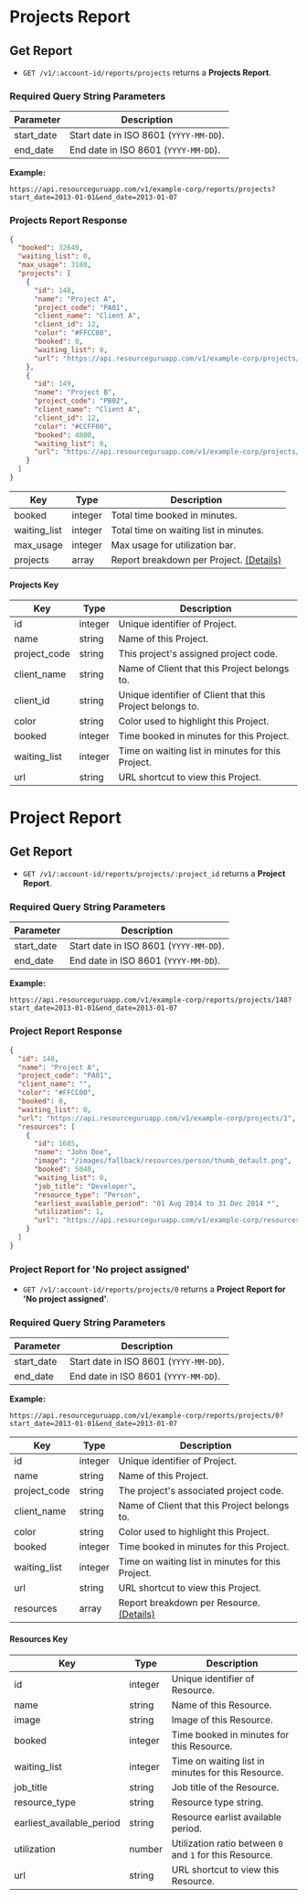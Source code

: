 # Projects Report

## Get Report

* `GET /v1/:account-id/reports/projects` returns a **Projects Report**.

### Required Query String Parameters

|Parameter | Description|
|---|---|
|start_date | Start date in ISO 8601 (`YYYY-MM-DD`).|
|end_date | End date in ISO 8601 (`YYYY-MM-DD`).|

**Example:**

```
https://api.resourceguruapp.com/v1/example-corp/reports/projects?start_date=2013-01-01&end_date=2013-01-07
```

### Projects Report Response

```json
{
  "booked": 32640,
  "waiting_list": 0,
  "max_usage": 3180,
  "projects": [
    {
      "id": 148,
      "name": "Project A",
      "project_code": "PA01",
      "client_name": "Client A",
      "client_id": 12,
      "color": "#FFCC00",
      "booked": 0,
      "waiting_list": 0,
      "url": "https://api.resourceguruapp.com/v1/example-corp/projects/1",
    },
    {
      "id": 149,
      "name": "Project B",
      "project_code": "PB02",
      "client_name": "Client A",
      "client_id": 12,
      "color": "#CCFF00",
      "booked": 4800,
      "waiting_list": 0,
      "url": "https://api.resourceguruapp.com/v1/example-corp/projects/2",
    }
  ]
}
```

|Key | Type | Description|
|---|---|---|
|booked | integer | Total time booked in minutes.|
|waiting_list | integer | Total time on waiting list in minutes.|
|max_usage | integer | Max usage for utilization bar. |
|projects | array | Report breakdown per Project. [(Details)](#projects-key)|

#### Projects Key

|Key | Type | Description|
|---|---|---|
|id  | integer | Unique identifier of Project.|
|name | string | Name of this Project.|
|project_code|string|This project's assigned project code.|
|client_name | string | Name of Client that this Project belongs to.|
|client_id | string | Unique identifier of Client that this Project belongs to. |
|color | string | Color used to highlight this Project.|
|booked | integer | Time booked in minutes for this Project.|
|waiting_list | integer | Time on waiting list in minutes for this Project.|
|url | string | URL shortcut to view this Project.|

# Project Report

## Get Report

* `GET /v1/:account-id/reports/projects/:project_id` returns a **Project Report**.

### Required Query String Parameters

|Parameter | Description|
|---|---|
|start_date | Start date in ISO 8601 (`YYYY-MM-DD`).|
|end_date | End date in ISO 8601 (`YYYY-MM-DD`).|

**Example:**

```
https://api.resourceguruapp.com/v1/example-corp/reports/projects/148?start_date=2013-01-01&end_date=2013-01-07
```

### Project Report Response

```json
{
  "id": 148,
  "name": "Project A",
  "project_code": "PA01",
  "client_name": "",
  "color": "#FFCC00",
  "booked": 0,
  "waiting_list": 0,
  "url": "https://api.resourceguruapp.com/v1/example-corp/projects/1",
  "resources": [
    {
      "id": 1685,
      "name": "John Doe",
      "image": "/images/fallback/resources/person/thumb_default.png",
      "booked": 5040,
      "waiting_list": 0,
      "job_title": "Developer",
      "resource_type": "Person",
      "earliest_available_period": "01 Aug 2014 to 31 Dec 2014 *",
      "utilization": 1,
      "url": "https://api.resourceguruapp.com/v1/example-corp/resources/1685"
    }
  ]
}
```

### Project Report for 'No project assigned'

* `GET /v1/:account-id/reports/projects/0` returns a **Project Report for 'No project assigned'**.

### Required Query String Parameters

|Parameter | Description|
|---|---|
|start_date | Start date in ISO 8601 (`YYYY-MM-DD`).|
|end_date | End date in ISO 8601 (`YYYY-MM-DD`).|

**Example:**

```
https://api.resourceguruapp.com/v1/example-corp/reports/projects/0?start_date=2013-01-01&end_date=2013-01-07
```

|Key | Type | Description|
|---|---|---|
|id  | integer | Unique identifier of Project.|
|name | string | Name of this Project.|
|project_code|string|The project's associated project code.|
|client_name | string | Name of Client that this Project belongs to.|
|color | string | Color used to highlight this Project.|
|booked | integer | Time booked in minutes for this Project.|
|waiting_list | integer | Time on waiting list in minutes for this Project.|
|url | string | URL shortcut to view this Project.|
|resources | array | Report breakdown per Resource. [(Details)](#resources-key)|

#### Resources Key

|Key | Type | Description|
|---|---|---|
|id | integer | Unique identifier of Resource.|
|name | string | Name of this Resource.|
|image | string | Image of this Resource.|
|booked | integer | Time booked in minutes for this Resource.|
|waiting_list | integer | Time on waiting list in minutes for this Resource.|
|job_title | string | Job title of the Resource.|
|resource_type | string | Resource type string.|
|earliest_available_period | string | Resource earlist available period.|
|utilization | number | Utilization ratio between `0` and `1` for this Resource.|
|url | string | URL shortcut to view this Resource.|
